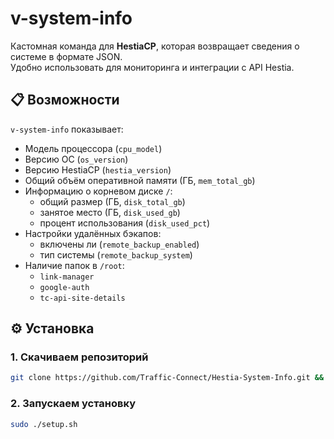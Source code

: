 # v-system-info

Кастомная команда для **HestiaCP**, которая возвращает сведения о системе в формате JSON.  
Удобно использовать для мониторинга и интеграции с API Hestia.  

## 📋 Возможности

`v-system-info` показывает:

- Модель процессора (`cpu_model`)  
- Версию ОС (`os_version`)  
- Версию HestiaCP (`hestia_version`)  
- Общий объём оперативной памяти (ГБ, `mem_total_gb`)  
- Информацию о корневом диске `/`:  
  - общий размер (ГБ, `disk_total_gb`)  
  - занятое место (ГБ, `disk_used_gb`)  
  - процент использования (`disk_used_pct`)  
- Настройки удалённых бэкапов:  
  - включены ли (`remote_backup_enabled`)  
  - тип системы (`remote_backup_system`)  
- Наличие папок в `/root`:  
  - `link-manager`  
  - `google-auth`  
  - `tc-api-site-details`  

## ⚙️ Установка

### 1. Скачиваем репозиторий

```bash
git clone https://github.com/Traffic-Connect/Hestia-System-Info.git && cd Hestia-System-Info && chmod +x setup.sh
```

### 2. Запускаем установку

```bash
sudo ./setup.sh
```
